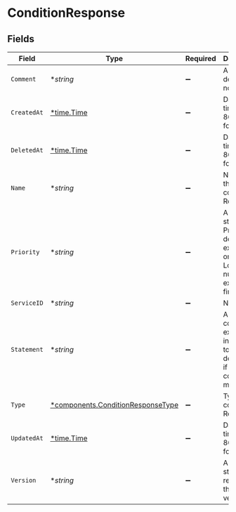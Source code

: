 # ConditionResponse


## Fields

| Field                                                                               | Type                                                                                | Required                                                                            | Description                                                                         | Example                                                                             |
| ----------------------------------------------------------------------------------- | ----------------------------------------------------------------------------------- | ----------------------------------------------------------------------------------- | ----------------------------------------------------------------------------------- | ----------------------------------------------------------------------------------- |
| `Comment`                                                                           | **string*                                                                           | :heavy_minus_sign:                                                                  | A freeform descriptive note.                                                        |                                                                                     |
| `CreatedAt`                                                                         | [*time.Time](https://pkg.go.dev/time#Time)                                          | :heavy_minus_sign:                                                                  | Date and time in ISO 8601 format.                                                   | 2020-04-09T18:14:30Z                                                                |
| `DeletedAt`                                                                         | [*time.Time](https://pkg.go.dev/time#Time)                                          | :heavy_minus_sign:                                                                  | Date and time in ISO 8601 format.                                                   | 2020-04-09T18:14:30Z                                                                |
| `Name`                                                                              | **string*                                                                           | :heavy_minus_sign:                                                                  | Name of the condition. Required.                                                    | test-condition                                                                      |
| `Priority`                                                                          | **string*                                                                           | :heavy_minus_sign:                                                                  | A numeric string. Priority determines execution order. Lower numbers execute first. | 10                                                                                  |
| `ServiceID`                                                                         | **string*                                                                           | :heavy_minus_sign:                                                                  | N/A                                                                                 | SU1Z0isxPaozGVKXdv0eY                                                               |
| `Statement`                                                                         | **string*                                                                           | :heavy_minus_sign:                                                                  | A conditional expression in VCL used to determine if the condition is met.          |                                                                                     |
| `Type`                                                                              | [*components.ConditionResponseType](../../models/shared/conditionresponsetype.md)   | :heavy_minus_sign:                                                                  | Type of the condition. Required.                                                    |                                                                                     |
| `UpdatedAt`                                                                         | [*time.Time](https://pkg.go.dev/time#Time)                                          | :heavy_minus_sign:                                                                  | Date and time in ISO 8601 format.                                                   | 2020-04-09T18:14:30Z                                                                |
| `Version`                                                                           | **string*                                                                           | :heavy_minus_sign:                                                                  | A numeric string that represents the service version.                               |                                                                                     |